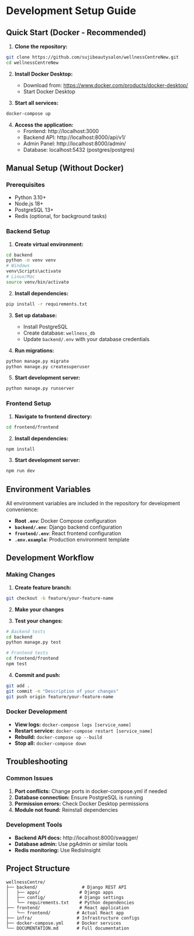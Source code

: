 # Development Setup Guide

## Quick Start (Docker - Recommended)

1. **Clone the repository:**
```bash
git clone https://github.com/sujibeautysalon/wellnessCentreNew.git
cd wellnessCentreNew
```

2. **Install Docker Desktop:**
   - Download from: https://www.docker.com/products/docker-desktop/
   - Start Docker Desktop

3. **Start all services:**
```bash
docker-compose up
```

4. **Access the application:**
   - Frontend: http://localhost:3000
   - Backend API: http://localhost:8000/api/v1/
   - Admin Panel: http://localhost:8000/admin/
   - Database: localhost:5432 (postgres/postgres)

## Manual Setup (Without Docker)

### Prerequisites
- Python 3.10+
- Node.js 18+
- PostgreSQL 13+
- Redis (optional, for background tasks)

### Backend Setup

1. **Create virtual environment:**
```bash
cd backend
python -m venv venv
# Windows
venv\Scripts\activate
# Linux/Mac
source venv/bin/activate
```

2. **Install dependencies:**
```bash
pip install -r requirements.txt
```

3. **Set up database:**
   - Install PostgreSQL
   - Create database: `wellness_db`
   - Update `backend/.env` with your database credentials

4. **Run migrations:**
```bash
python manage.py migrate
python manage.py createsuperuser
```

5. **Start development server:**
```bash
python manage.py runserver
```

### Frontend Setup

1. **Navigate to frontend directory:**
```bash
cd frontend/frontend
```

2. **Install dependencies:**
```bash
npm install
```

3. **Start development server:**
```bash
npm run dev
```

## Environment Variables

All environment variables are included in the repository for development convenience:
- **Root `.env`**: Docker Compose configuration
- **`backend/.env`**: Django backend configuration
- **`frontend/.env`**: React frontend configuration
- **`.env.example`**: Production environment template

## Development Workflow

### Making Changes

1. **Create feature branch:**
```bash
git checkout -b feature/your-feature-name
```

2. **Make your changes**

3. **Test your changes:**
```bash
# Backend tests
cd backend
python manage.py test

# Frontend tests
cd frontend/frontend
npm test
```

4. **Commit and push:**
```bash
git add .
git commit -m "Description of your changes"
git push origin feature/your-feature-name
```

### Docker Development

- **View logs:** `docker-compose logs [service_name]`
- **Restart service:** `docker-compose restart [service_name]`
- **Rebuild:** `docker-compose up --build`
- **Stop all:** `docker-compose down`

## Troubleshooting

### Common Issues

1. **Port conflicts:** Change ports in docker-compose.yml if needed
2. **Database connection:** Ensure PostgreSQL is running
3. **Permission errors:** Check Docker Desktop permissions
4. **Module not found:** Reinstall dependencies

### Development Tools

- **Backend API docs:** http://localhost:8000/swagger/
- **Database admin:** Use pgAdmin or similar tools
- **Redis monitoring:** Use RedisInsight

## Project Structure

```
wellnessCentre/
├── backend/                 # Django REST API
│   ├── apps/               # Django apps
│   ├── config/             # Django settings
│   └── requirements.txt    # Python dependencies
├── frontend/               # React application
│   └── frontend/          # Actual React app
├── infra/                 # Infrastructure configs
├── docker-compose.yml     # Docker services
└── DOCUMENTATION.md       # Full documentation
```
